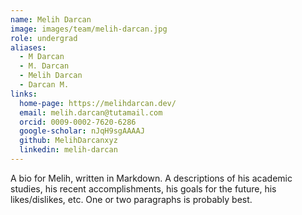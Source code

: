 ```yaml
---
name: Melih Darcan
image: images/team/melih-darcan.jpg
role: undergrad
aliases:
  - M Darcan
  - M. Darcan
  - Melih Darcan
  - Darcan M.
links:
  home-page: https://melihdarcan.dev/
  email: melih.darcan@tutamail.com
  orcid: 0009-0002-7620-6286
  google-scholar: nJqH9sgAAAAJ
  github: MelihDarcanxyz
  linkedin: melih-darcan
---
```


A bio for Melih, written in Markdown.
A descriptions of his academic studies, his recent accomplishments, his goals for the future, his likes/dislikes, etc.
One or two paragraphs is probably best.
